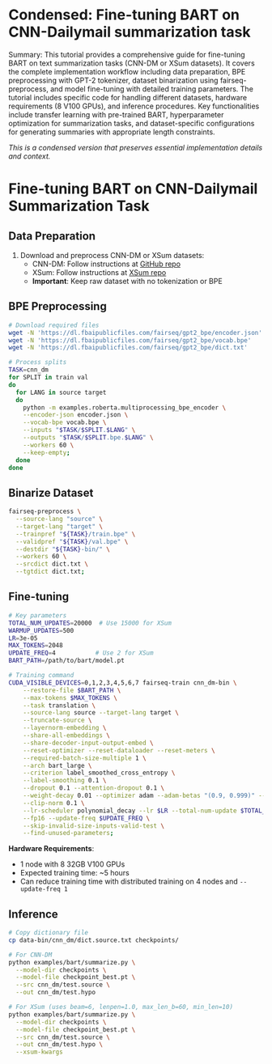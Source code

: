 # Condensed: Fine-tuning BART on CNN-Dailymail summarization task

Summary: This tutorial provides a comprehensive guide for fine-tuning BART on text summarization tasks (CNN-DM or XSum datasets). It covers the complete implementation workflow including data preparation, BPE preprocessing with GPT-2 tokenizer, dataset binarization using fairseq-preprocess, and model fine-tuning with detailed training parameters. The tutorial includes specific code for handling different datasets, hardware requirements (8 V100 GPUs), and inference procedures. Key functionalities include transfer learning with pre-trained BART, hyperparameter optimization for summarization tasks, and dataset-specific configurations for generating summaries with appropriate length constraints.

*This is a condensed version that preserves essential implementation details and context.*

# Fine-tuning BART on CNN-Dailymail Summarization Task

## Data Preparation

1. Download and preprocess CNN-DM or XSum datasets:
   - CNN-DM: Follow instructions at [GitHub repo](https://github.com/abisee/cnn-dailymail)
   - XSum: Follow instructions at [XSum repo](https://github.com/EdinburghNLP/XSum)
   - **Important**: Keep raw dataset with no tokenization or BPE

## BPE Preprocessing

```bash
# Download required files
wget -N 'https://dl.fbaipublicfiles.com/fairseq/gpt2_bpe/encoder.json'
wget -N 'https://dl.fbaipublicfiles.com/fairseq/gpt2_bpe/vocab.bpe'
wget -N 'https://dl.fbaipublicfiles.com/fairseq/gpt2_bpe/dict.txt'

# Process splits
TASK=cnn_dm
for SPLIT in train val
do
  for LANG in source target
  do
    python -m examples.roberta.multiprocessing_bpe_encoder \
    --encoder-json encoder.json \
    --vocab-bpe vocab.bpe \
    --inputs "$TASK/$SPLIT.$LANG" \
    --outputs "$TASK/$SPLIT.bpe.$LANG" \
    --workers 60 \
    --keep-empty;
  done
done
```

## Binarize Dataset

```bash
fairseq-preprocess \
  --source-lang "source" \
  --target-lang "target" \
  --trainpref "${TASK}/train.bpe" \
  --validpref "${TASK}/val.bpe" \
  --destdir "${TASK}-bin/" \
  --workers 60 \
  --srcdict dict.txt \
  --tgtdict dict.txt;
```

## Fine-tuning

```bash
# Key parameters
TOTAL_NUM_UPDATES=20000  # Use 15000 for XSum
WARMUP_UPDATES=500      
LR=3e-05
MAX_TOKENS=2048
UPDATE_FREQ=4           # Use 2 for XSum
BART_PATH=/path/to/bart/model.pt

# Training command
CUDA_VISIBLE_DEVICES=0,1,2,3,4,5,6,7 fairseq-train cnn_dm-bin \
    --restore-file $BART_PATH \
    --max-tokens $MAX_TOKENS \
    --task translation \
    --source-lang source --target-lang target \
    --truncate-source \
    --layernorm-embedding \
    --share-all-embeddings \
    --share-decoder-input-output-embed \
    --reset-optimizer --reset-dataloader --reset-meters \
    --required-batch-size-multiple 1 \
    --arch bart_large \
    --criterion label_smoothed_cross_entropy \
    --label-smoothing 0.1 \
    --dropout 0.1 --attention-dropout 0.1 \
    --weight-decay 0.01 --optimizer adam --adam-betas "(0.9, 0.999)" --adam-eps 1e-08 \
    --clip-norm 0.1 \
    --lr-scheduler polynomial_decay --lr $LR --total-num-update $TOTAL_NUM_UPDATES --warmup-updates $WARMUP_UPDATES \
    --fp16 --update-freq $UPDATE_FREQ \
    --skip-invalid-size-inputs-valid-test \
    --find-unused-parameters;
```

**Hardware Requirements**: 
- 1 node with 8 32GB V100 GPUs
- Expected training time: ~5 hours
- Can reduce training time with distributed training on 4 nodes and `--update-freq 1`

## Inference

```bash
# Copy dictionary file
cp data-bin/cnn_dm/dict.source.txt checkpoints/

# For CNN-DM
python examples/bart/summarize.py \
  --model-dir checkpoints \
  --model-file checkpoint_best.pt \
  --src cnn_dm/test.source \
  --out cnn_dm/test.hypo

# For XSum (uses beam=6, lenpen=1.0, max_len_b=60, min_len=10)
python examples/bart/summarize.py \
  --model-dir checkpoints \
  --model-file checkpoint_best.pt \
  --src cnn_dm/test.source \
  --out cnn_dm/test.hypo \
  --xsum-kwargs
```